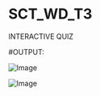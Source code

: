 # SCT_WD_T3
INTERACTIVE QUIZ

#OUTPUT:

![Image](https://github.com/user-attachments/assets/85c7d1dd-1a67-4431-b69d-a7e05d938c23)


![Image](https://github.com/user-attachments/assets/3a4ab1f8-139d-40d0-8ebe-7e705b1e609f)
